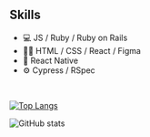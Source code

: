 ## Skills 
* 💻 JS / Ruby / Ruby on Rails
* 👨‍🎨 HTML / CSS / React / Figma
* 📱 React Native
* ⚙️ Cypress / RSpec
<br>

[![Top Langs](https://github-readme-stats.vercel.app/api/top-langs/?username=Ehugo2000)](https://github.com/anuraghazra/github-readme-stats)
<br>

![GitHub stats](https://github-readme-stats.vercel.app/api?username=Ehugo2000&show_icons=true)  


